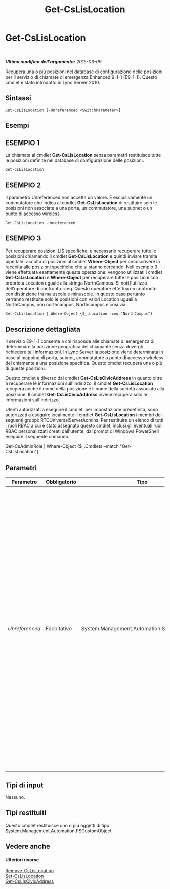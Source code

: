 ﻿---
title: Get-CsLisLocation
TOCTitle: Get-CsLisLocation
ms:assetid: aede2266-5af4-4973-9db1-a7b505c62057
ms:mtpsurl: https://technet.microsoft.com/it-it/library/Gg412834(v=OCS.15)
ms:contentKeyID: 49301669
ms.date: 08/24/2015
mtps_version: v=OCS.15
ms.translationtype: HT
---

# Get-CsLisLocation

 

_**Ultima modifica dell'argomento:** 2015-03-09_

Recupera una o più posizioni nel database di configurazione delle posizioni per il servizio di chiamate di emergenza Enhanced 9-1-1 (E9-1-1). Questo cmdlet è stato introdotto in Lync Server 2010.

## Sintassi

    Get-CsLisLocation [-Unreferenced <SwitchParameter>]

## Esempi

## ESEMPIO 1

La chiamata al cmdlet **Get-CsLisLocation** senza parametri restituisce tutte le posizioni definite nel database di configurazione delle posizioni.

    Get-CsLisLocation

## ESEMPIO 2

Il parametro Unreferenced non accetta un valore. È esclusivamente un commutatore che indica al cmdlet **Get-CsLisLocation** di restituire solo le posizioni non associate a una porta, un commutatore, una subnet o un punto di accesso wireless.

    Get-CsLisLocation -Unreferenced

## ESEMPIO 3

Per recuperare posizioni LIS specifiche, è necessario recuperare tutte le posizioni chiamando il cmdlet **Get-CsLisLocation** e quindi inviare tramite pipe tale raccolta di posizioni al cmdlet **Where-Object** per circoscrivere la raccolta alle posizioni specifiche che si stanno cercando. Nell'esempio 3 viene effettuata esattamente questa operazione: vengono utilizzati i cmdlet **Get-CsLisLocation** e **Where-Object** per recuperare tutte le posizioni con proprietà Location uguale alla stringa NorthCampus. Si noti l'utilizzo dell'operatore di confronto -ceq. Questo operatore effettua un confronto con distinzione tra maiuscole e minuscole. In questo caso pertanto verranno restituite solo le posizioni con valori Location uguali a NorthCampus, non northcampus, Northcampus e così via.

    Get-CsLisLocation | Where-Object {$_.Location -ceq "NorthCampus"}

## Descrizione dettagliata

Il servizio E9-1-1 consente a chi risponde alle chiamate di emergenza di determinare la posizione geografica del chiamante senza dovergli richiedere tali informazioni. In Lync Server la posizione viene determinata in base al mapping di porta, subnet, commutatore o punto di accesso wireless del chiamante a una posizione specifica. Questo cmdlet recupera una o più di queste posizioni.

Questo cmdlet è diverso dal cmdlet **Get-CsLisCivicAddress** in quanto oltre a recuperare le informazioni sull'indirizzo, il cmdlet **Get-CsLisLocation** recupera anche il nome della posizione e il nome della società associato alla posizione. Il cmdlet **Get-CsLisCivicAddress** invece recupera solo le informazioni sull'indirizzo.

Utenti autorizzati a eseguire il cmdlet: per impostazione predefinita, sono autorizzati a eseguire localmente il cmdlet **Get-CsLisLocation** i membri dei seguenti gruppi: RTCUniversalServerAdmins. Per restituire un elenco di tutti i ruoli RBAC a cui è stato assegnato questo cmdlet, inclusi gli eventuali ruoli RBAC personalizzati creati dall'utente, dal prompt di Windows PowerShell eseguire il seguente comando:

Get-CsAdminRole | Where-Object {$\_.Cmdlets –match "Get-CsLisLocation"}

## Parametri


<table>
<colgroup>
<col style="width: 25%" />
<col style="width: 25%" />
<col style="width: 25%" />
<col style="width: 25%" />
</colgroup>
<thead>
<tr class="header">
<th>Parametro</th>
<th>Obbligatorio</th>
<th>Tipo</th>
<th>Descrizione</th>
</tr>
</thead>
<tbody>
<tr class="odd">
<td><p><em>Unreferenced</em></p></td>
<td><p>Facoltativo</p></td>
<td><p>System.Management.Automation.SwitchParameter</p></td>
<td><p>Se si include questo parametro, verranno recuperate solo le posizioni che non sono state associate a una porta, a una subnet, a un commutatore o a un punto di accesso wireless. In altri termini, se si include questo parametro, verranno recuperate tutte le posizioni create chiamando il cmdlet <strong>Set-CsLisLocation</strong> oppure assegnate a una subnet, a un commutatore, a un punto di accesso wireless o a una porta del server Informazioni di percorso non più esistente.</p></td>
</tr>
</tbody>
</table>


## Tipi di input

Nessuno.

## Tipi restituiti

Questo cmdlet restituisce uno o più oggetti di tipo System.Management.Automation.PSCustomObject.

## Vedere anche

#### Ulteriori risorse

[Remove-CsLisLocation](remove-cslislocation.md)  
[Set-CsLisLocation](set-cslislocation.md)  
[Get-CsLisCivicAddress](get-csliscivicaddress.md)

